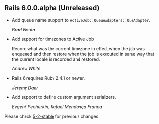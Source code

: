 ## Rails 6.0.0.alpha (Unreleased) ##

*   Add queue name support to `ActiveJob::QueueAdapters::QueAdapter`.

    *Brad Nauta*

*   Add support for timezones to Active Job

    Record what was the current timezone in effect when the job was
    enqueued and then restore when the job is executed in same way
    that the current locale is recorded and restored.

    *Andrew White*

*   Rails 6 requires Ruby 2.4.1 or newer.

    *Jeremy Daer*

*   Add support to define custom argument serializers.

    *Evgenii Pecherkin*, *Rafael Mendonça França*

Please check [5-2-stable](https://github.com/rails/rails/blob/5-2-stable/activejob/CHANGELOG.md) for previous changes.
